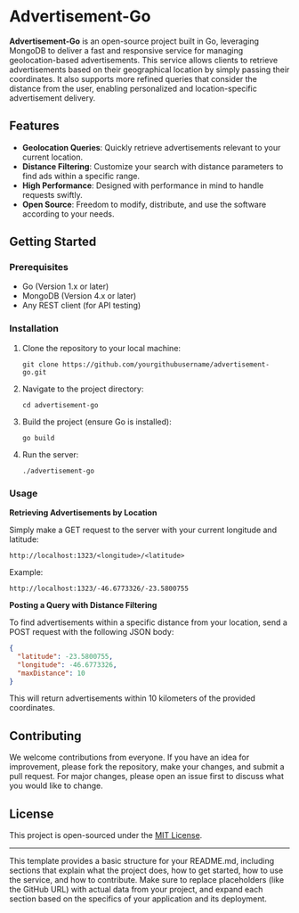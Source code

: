 # Advertisement-Go

**Advertisement-Go** is an open-source project built in Go, leveraging MongoDB to deliver a fast and responsive service for managing geolocation-based advertisements. This service allows clients to retrieve advertisements based on their geographical location by simply passing their coordinates. It also supports more refined queries that consider the distance from the user, enabling personalized and location-specific advertisement delivery.

## Features

- **Geolocation Queries**: Quickly retrieve advertisements relevant to your current location.
- **Distance Filtering**: Customize your search with distance parameters to find ads within a specific range.
- **High Performance**: Designed with performance in mind to handle requests swiftly.
- **Open Source**: Freedom to modify, distribute, and use the software according to your needs.

## Getting Started

### Prerequisites

- Go (Version 1.x or later)
- MongoDB (Version 4.x or later)
- Any REST client (for API testing)

### Installation

1. Clone the repository to your local machine:
   ```
   git clone https://github.com/yourgithubusername/advertisement-go.git
   ```
2. Navigate to the project directory:
   ```
   cd advertisement-go
   ```
3. Build the project (ensure Go is installed):
   ```
   go build
   ```
4. Run the server:
   ```
   ./advertisement-go
   ```

### Usage

**Retrieving Advertisements by Location**

Simply make a GET request to the server with your current longitude and latitude:

```
http://localhost:1323/<longitude>/<latitude>
```

Example:
```
http://localhost:1323/-46.6773326/-23.5800755
```

**Posting a Query with Distance Filtering**

To find advertisements within a specific distance from your location, send a POST request with the following JSON body:

```json
{
  "latitude": -23.5800755,
  "longitude": -46.6773326,
  "maxDistance": 10
}
```

This will return advertisements within 10 kilometers of the provided coordinates.

## Contributing

We welcome contributions from everyone. If you have an idea for improvement, please fork the repository, make your changes, and submit a pull request. For major changes, please open an issue first to discuss what you would like to change.

## License

This project is open-sourced under the [MIT License](LICENSE.md).

---

This template provides a basic structure for your README.md, including sections that explain what the project does, how to get started, how to use the service, and how to contribute. Make sure to replace placeholders (like the GitHub URL) with actual data from your project, and expand each section based on the specifics of your application and its deployment.